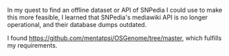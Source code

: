 In my quest to find an offline dataset or API of SNPedia I could use to make this more feasible, I learned that SNPedia's mediawiki API is no longer operational, and their database dumps outdated.

I found https://github.com/mentatpsi/OSGenome/tree/master, which fulfills my requirements.
